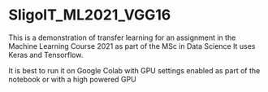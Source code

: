 # SligoIT_ML2021_VGG16
This is a demonstration of transfer learning for an assignment in the Machine Learning Course 2021 as part of the MSc in Data Science
It uses Keras and Tensorflow. 

It is best to run it on Google Colab with GPU settings enabled as part of the notebook or with a high powered GPU

